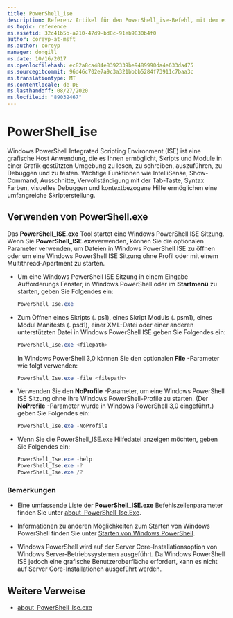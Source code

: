 ```yaml
---
title: PowerShell_ise
description: Referenz Artikel für den PowerShell_ise-Befehl, mit dem eine Windows PowerShell Integrated Scripting Environment (ISE)-Sitzung gestartet wird.
ms.topic: reference
ms.assetid: 32c41b5b-a210-47d9-bd8c-91eb9830b4f0
author: coreyp-at-msft
ms.author: coreyp
manager: dongill
ms.date: 10/16/2017
ms.openlocfilehash: ec82a8ca484e8392339be9489990da4e633da475
ms.sourcegitcommit: 96d46c702e7a9c3a321bbbb5284f73911c7baa3c
ms.translationtype: MT
ms.contentlocale: de-DE
ms.lasthandoff: 08/27/2020
ms.locfileid: "89032467"
---
```

# <a name="powershell_ise"></a>PowerShell_ise

Windows PowerShell Integrated Scripting Environment (ISE) ist eine grafische Host Anwendung, die es Ihnen ermöglicht, Skripts und Module in einer Grafik gestützten Umgebung zu lesen, zu schreiben, auszuführen, zu Debuggen und zu testen. Wichtige Funktionen wie IntelliSense, Show-Command, Ausschnitte, Vervollständigung mit der Tab-Taste, Syntax Farben, visuelles Debuggen und kontextbezogene Hilfe ermöglichen eine umfangreiche Skripterstellung.

## <a name="using-powershellexe"></a>Verwenden von PowerShell.exe

Das **PowerShell_ISE.exe** Tool startet eine Windows PowerShell ISE Sitzung. Wenn Sie **PowerShell_ISE.exe**verwenden, können Sie die optionalen Parameter verwenden, um Dateien in Windows PowerShell ISE zu öffnen oder um eine Windows PowerShell ISE Sitzung ohne Profil oder mit einem Multithread-Apartment zu starten.

- Um eine Windows PowerShell ISE Sitzung in einem Eingabe Aufforderungs Fenster, in Windows PowerShell oder im **Startmenü** zu starten, geben Sie Folgendes ein:

  ```powershell
  PowerShell_Ise.exe
  ```

- Zum Öffnen eines Skripts (. ps1), eines Skript Moduls (. psm1), eines Modul Manifests (. psd1), einer XML-Datei oder einer anderen unterstützten Datei in Windows PowerShell ISE geben Sie Folgendes ein:

  ```powershell
  PowerShell_Ise.exe <filepath>
  ```

  In Windows PowerShell 3,0 können Sie den optionalen **File** -Parameter wie folgt verwenden:

  ```powershell
  PowerShell_Ise.exe -file <filepath>
  ```

- Verwenden Sie den **NoProfile** -Parameter, um eine Windows PowerShell ISE Sitzung ohne Ihre Windows PowerShell-Profile zu starten. (Der **NoProfile** -Parameter wurde in Windows PowerShell 3,0 eingeführt.) geben Sie Folgendes ein:

  ```powershell
  PowerShell_Ise.exe -NoProfile
  ```

- Wenn Sie die PowerShell_ISE.exe Hilfedatei anzeigen möchten, geben Sie Folgendes ein:

    ```powershell
    PowerShell_Ise.exe -help
    PowerShell_Ise.exe -?
    PowerShell_Ise.exe /?
    ```

### <a name="remarks"></a>Bemerkungen

- Eine umfassende Liste der **PowerShell_ISE.exe** Befehlszeilenparameter finden Sie unter [about_PowerShell_Ise.Exe](/powershell/module/microsoft.powershell.core/about/about_powershell_ise_exe).

- Informationen zu anderen Möglichkeiten zum Starten von Windows PowerShell finden Sie unter [Starten von Windows PowerShell](/powershell/scripting/windows-powershell/starting-windows-powershell).

- Windows PowerShell wird auf der Server Core-Installationsoption von Windows Server-Betriebssystemen ausgeführt. Da Windows PowerShell ISE jedoch eine grafische Benutzeroberfläche erfordert, kann es nicht auf Server Core-Installationen ausgeführt werden.

## <a name="additional-references"></a>Weitere Verweise

- [about_PowerShell_Ise.exe](/powershell/module/microsoft.powershell.core/about/about_powershell_exe)
